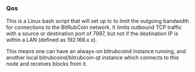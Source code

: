 ### Qos ###

This is a Linux bash script that will set up tc to limit the outgoing bandwidth for connections to the BitRubCoin network. It limits outbound TCP traffic with a source or destination port of 7997, but not if the destination IP is within a LAN (defined as 192.168.x.x).

This means one can have an always-on bitrubcoind instance running, and another local bitrubcoind/bitrubcoin-qt instance which connects to this node and receives blocks from it.
